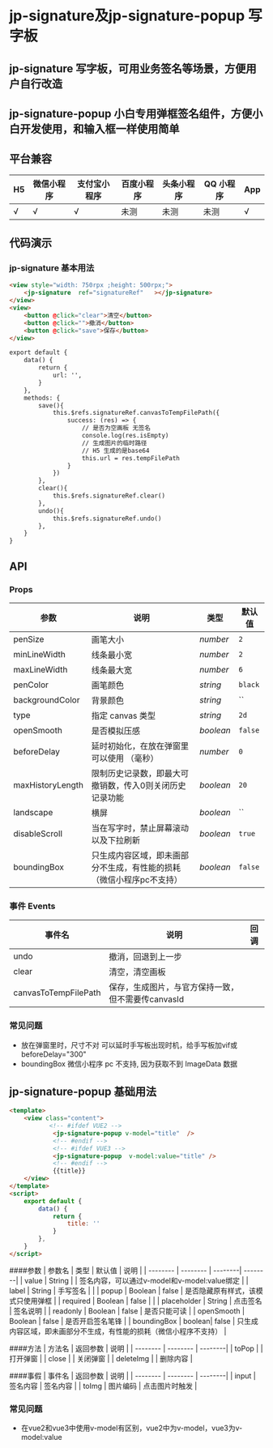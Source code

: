 # jp-signature及jp-signature-popup 写字板
## jp-signature 写字板，可用业务签名等场景，方便用户自行改造 
## jp-signature-popup 小白专用弹框签名组件，方便小白开发使用，和输入框一样使用简单

## 平台兼容
| H5  | 微信小程序 | 支付宝小程序 | 百度小程序 | 头条小程序 | QQ 小程序 | App |
| --- | ---------- | ------------ | ---------- | ---------- | --------- | --- |
| √   | √          | √         | 未测       | 未测          | 未测      | √    |


## 代码演示

### jp-signature 基本用法
```html
<view style="width: 750rpx ;height: 500rpx;">
	<jp-signature  ref="signatureRef"   ></jp-signature>
</view>
<view>
	<button @click="clear">清空</button>
	<button @click="">撤消</button>
	<button @click="save">保存</button>
</view>

export default {
	data() {
		return {
			url: '',
		}
	},
	methods: {
		save(){
			this.$refs.signatureRef.canvasToTempFilePath({
				success: (res) => {
					// 是否为空画板 无签名
					console.log(res.isEmpty)
					// 生成图片的临时路径
					// H5 生成的是base64
					this.url = res.tempFilePath
				}
			})
		},
		clear(){
			this.$refs.signatureRef.clear()
		},
		undo(){
			this.$refs.signatureRef.undo()
		},
	}
}

```

## API
### Props

| 参数             | 说明                  | 类型              | 默认值        |
| --------------   | ------------         | ----------------  | ------------ |
| penSize          | 画笔大小              | <em>number</em>   |    `2`           |
| minLineWidth     | 线条最小宽            | <em>number</em>    | `2`        |
| maxLineWidth     | 线条最大宽            | <em>number</em>    | `6`        |
| penColor         | 画笔颜色              | <em>string</em>    | `black`      |
| backgroundColor  | 背景颜色              | <em>string</em>    | ``      |
| type             | 指定 canvas 类型  | <em>string</em> | `2d`  |
| openSmooth       | 是否模拟压感           | <em>boolean</em>   | `false`       |
| beforeDelay       | 延时初始化，在放在弹窗里可以使用 （毫秒）          | <em>number</em>   | `0`       |
| maxHistoryLength   | 限制历史记录数，即最大可撤销数，传入0则关闭历史记录功能           | <em>boolean</em>   | `20`       |
| landscape        | 横屏           | <em>boolean</em>   | ``       |
| disableScroll     | 当在写字时，禁止屏幕滚动以及下拉刷新           | <em>boolean</em>   | `true`       |
| boundingBox     | 只生成内容区域，即未画部分不生成，有性能的损耗（微信小程序pc不支持） | <em>boolean</em>   | `false`       |


### 事件 Events

| 事件名  | 说明         | 回调           |
| ------- | ------------ | -------------- |
| undo | 撤消，回退到上一步 |  |
| clear | 清空，清空画板 |  |
| canvasToTempFilePath | 保存，生成图片，与官方保持一致，但不需要传canvasId |  |

### 常见问题
- 放在弹窗里时，尺寸不对 可以延时手写板出现时机，给手写板加vif或beforeDelay="300"
- boundingBox 微信小程序 pc 不支持, 因为获取不到 ImageData 数据



## jp-signature-popup 基础用法
```html
<template>
	<view class="content">
		   <!-- #ifdef VUE2 -->
			<jp-signature-popup v-model="title"  />
			<!-- #endif -->
			<!-- #ifdef VUE3 -->
			<jp-signature-popup  v-model:value="title" />
			<!-- #endif -->
			{{title}}
	</view>
</template>
<script>
	export default {
		data() {
			return {
				title: ''
			}
		},
	}
</script>
```

####参数
| 参数名        | 类型   |  默认值  | 说明  |
| --------   |  -------- |  --------| --------|
|   value   |  String  |       |  签名内容，可以通过v-model和v-model:value绑定      |
| label        |   String   |  手写签名   |          |
| popup        |   Boolean   |  false   |   是否隐藏原有样式，该模式只使用弹框       |
| required        |    Boolean    |  false |   |
| placeholder        |    String    | 点击签名 |  签名说明 |
| readonly        |     Boolean   |  false |  是否只能可读 |
| openSmooth        |     Boolean   |  false |  是否开启签名笔锋 |
| boundingBox     |  boolean| false |   只生成内容区域，即未画部分不生成，有性能的损耗（微信小程序不支持）    |


####方法
| 方法名        | 返回参数   |  说明  |
| --------   |  -------- |  --------|
|  toPop    |    |   打开弹窗    |
| close      |    | 关闭弹窗  |
| deleteImg      |    | 删除内容  |

####事假
| 事件名        | 返回参数   |  说明  |
| --------   |  -------- |  --------|
|  input    |  签名内容  |    签名内容   |
|  toImg    |  图片编码  |    点击图片时触发   |

### 常见问题
- 在vue2和vue3中使用v-model有区别，vue2中为v-model，vue3为v-model:value



